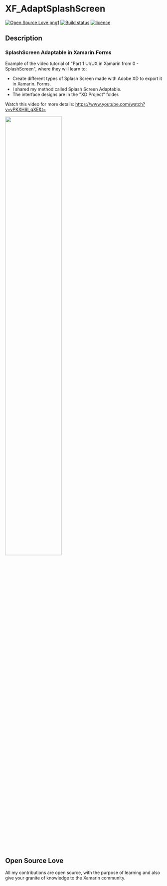 # XF_AdaptSplashScreen
[![Open Source Love png1](https://badges.frapsoft.com/os/v1/open-source.png?v=103)](#Open-Source-Love) [![Build status](https://ci.appveyor.com/api/projects/status/tstob334hqro4gm9?svg=true)](https://ci.appveyor.com/project/monetelli/xf-adaptsplashscreen) [![licence](https://img.shields.io/badge/license-MIT-blue.svg?style=flat-square)](https://github.com/monetelli/XF_AdaptSplashScreen/blob/master/LICENSE.md)

## Description

### SplashScreen Adaptable in Xamarin.Forms

Example of the video tutorial of "Part 1 UI/UX in Xamarin from 0 - SplashScreen", where they will learn to:

- Create different types of Splash Screen made with Adobe XD to export it in Xamarin. Forms.
- I shared my method called Splash Screen Adaptable.
- The interface designs are in the "XD Project" folder.

Watch this video for more details:
<a href="https://www.youtube.com/watch?v=vPKXH6I_gXE&t=">https://www.youtube.com/watch?v=vPKXH6I_gXE&t=</a>

<a href="https://www.youtube.com/watch?v=vPKXH6I_gXE&t=">
<img src="https://raw.githubusercontent.com/monetelli/XF_AdaptSplashScreen/master/Images/SplashScreenAdaptable.png?raw=true" width="60%"/>
</a>

## Open Source Love

All my contributions are open source, with the purpose of learning and also give your granite of knowledge to the Xamarin community.
